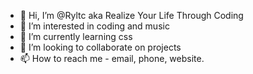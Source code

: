 - 👋 Hi, I’m @Ryltc aka Realize Your Life Through Coding
- 👀 I’m interested in coding and music
- 🌱 I’m currently learning css
- 💞️ I’m looking to collaborate on projects
- 📫 How to reach me - email, phone, website. 

<!---
Ryltc/Ryltc is a ✨ special ✨ repository because its `README.md` (this file) appears on your GitHub profile.
You can click the Preview link to take a look at your changes.
--->
